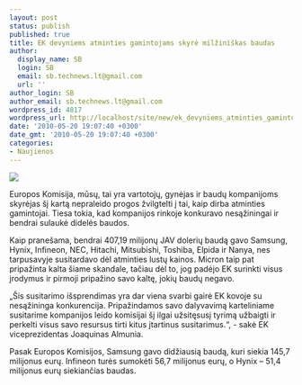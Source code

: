 ```yaml
---
layout: post
status: publish
published: true
title: EK devyniems atminties gamintojams skyrė milžiniškas baudas
author:
  display_name: SB
  login: SB
  email: sb.technews.lt@gmail.com
  url: ''
author_login: SB
author_email: sb.technews.lt@gmail.com
wordpress_id: 4817
wordpress_url: http://localhost/site/new/ek_devyniems_atminties_gamintojams_skyre_milziniskas_baudas/
date: '2010-05-20 19:07:40 +0300'
date_gmt: '2010-05-20 19:07:40 +0300'
categories:
- Naujienos
---
```

<div class="imgright"><img src="http://www.part.lt/img/63cb9c27b12dc585ea0c4162bb7dfd0f127.jpg"  /></div>
<p>Europos Komisija, mūsų, tai yra vartotojų, gynėjas ir baudų kompanijoms skyrėjas šį kartą nepraleido progos žvilgtelti į tai, kaip dirba atminties gamintojai. Tiesa tokia, kad kompanijos rinkoje konkuravo nesąžiningai ir bendrai sulaukė didelės baudos.</p>
<p>Kaip pranešama, bendrai 407,19 milijonų JAV dolerių baudą gavo Samsung, Hynix, Infineon, NEC, Hitachi, Mitsubishi, Toshiba, Elpida ir Nanya, nes tarpusavyje susitardavo dėl atminties lustų kainos. Micron taip pat pripažinta kalta šiame skandale, tačiau dėl to, jog padėjo EK surinkti visus įrodymus ir pirmoji pripažino savo kaltę, jokių baudų negavo.</p>
<p>„Šis susitarimo išsprendimas yra dar viena svarbi gairė EK kovoje su nesąžininga konkurencija. Pripažindamos savo dalyvavimą karteliniame susitarime kompanijos leido komisijai šį ilgai užsitęsusį tyrimą užbaigti ir perkelti visus savo resursus tirti kitus įtartinus susitarimus.“, - sakė EK viceprezidentas Joaquinas Almunia.</p>
<p>Pasak Europos Komisijos, Samsung gavo didžiausią baudą, kuri siekia 145,7 milijonus eurų. Infineon turės sumokėti 56,7 milijonus eurų, o Hynix – 51,4 milijonus eurų siekiančias baudas.<br /></p>
